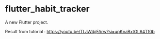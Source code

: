 # flutter_habit_tracker

A new Flutter project.

Result from tutorial : https://youtu.be/TLaWibjFArw?si=upKnaBxtGL84Tf0b